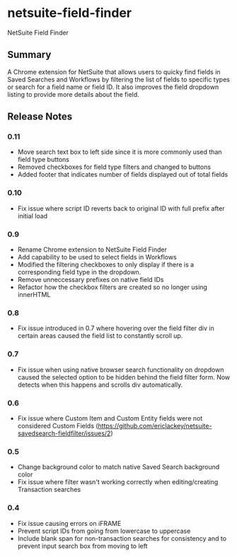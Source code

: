 # netsuite-field-finder
NetSuite Field Finder

## Summary

A Chrome extension for NetSuite that allows users to quicky find fields in Saved Searches and Workflows by filtering the list of fields to specific types or search for a field name or field ID. It also improves the field dropdown listing to provide more details about the field.

## Release Notes

### 0.11
- Move search text box to left side since it is more commonly used than field type buttons
- Removed checkboxes for field type filters and changed to buttons
- Added footer that indicates number of fields displayed out of total fields

### 0.10
- Fix issue where script ID reverts back to original ID with full prefix after initial load

### 0.9
- Rename Chrome extension to NetSuite Field Finder
- Add capability to be used to select fields in Workflows
- Modified the filtering checkboxes to only display if there is a corresponding field type in the dropdown.
- Remove unneccessary prefixes on native field IDs
- Refactor how the checkbox filters are created so no longer using innerHTML

### 0.8
- Fix issue introduced in 0.7 where hovering over the field filter div in certain areas caused the field list to constantly scroll up.

### 0.7
- Fix issue when using native browser search functionality on dropdown caused the selected option to be hidden behind the field filter form. Now detects when this happens and scrolls div automatically.

### 0.6
- Fix issue where Custom Item and Custom Entity fields were not considered Custom Fields (https://github.com/ericlackey/netsuite-savedsearch-fieldfilter/issues/2)

### 0.5
- Change background color to match native Saved Search background color
- Fix issue where filter wasn't working correctly when editing/creating Transaction searches

### 0.4
- Fix issue causing errors on iFRAME
- Prevent script IDs from going from lowercase to uppercase
- Include blank span for non-transaction searches for consistency and to prevent input search box from moving to left
